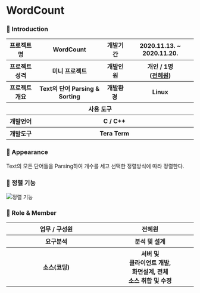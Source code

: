 # WordCount




### 👋 Introduction

<table>
    <tr>
        <th>프로젝트 명 </th>
        <th>WordCount</th>
        <th>개발기간</th>
        <th>2020.11.13. ~ 2020.11.20.</th>
    </tr>
    <tr>
        <th>프로젝트 성격</th>
        <th>미니 프로젝트</th>
        <th>개발인원</th>
        <th>개인 / 1명<br>
          (<a href="https://github.com/prohwww">전혜원</a>)
      </th>
    </tr>
      <tr>
        <th>프로젝트 개요</th>
        <th>Text의 단어 Parsing & Sorting</th>
        <th>개발환경&nbsp;</th>
        <th>Linux</th>
    </tr>
    <tr>
        <th colspan="5">사용 도구</th>
    </tr>  
    <tr>
        <th>개발언어</th>
        <th colspan="3">C / C++</th>
    </tr>
    <tr>
        <th>개발도구</th>
        <th colspan="3">Tera Term</th>
    </tr>
</table>

### 📼 Appearance
Text의 모든 단어들을 Parsing하여 개수를 세고 선택한 정렬방식에 따라 정렬한다.


 ### 📃 정렬 기능
 ![정렬 기능](https://user-images.githubusercontent.com/55887059/92356035-6b51ec80-f120-11ea-930f-4e4cca60e9eb.gif)


### 📑 Role & Member


<table>
    <tr>
        <th width="16%">업무 / 구성원</th>
        <th width="14%">전혜원</th>       
    </tr>
    <tr>
        <th>요구분석</th>
        <th>분석 및 설계</th>
    </tr>
    <tr>
        <th>소스(코딩)</th>
        <th>서버 및 <br>클라이언트 개발, <br>화면설계, 전체<br>소스 취합 및 수정</th>
    </tr>
</table>
